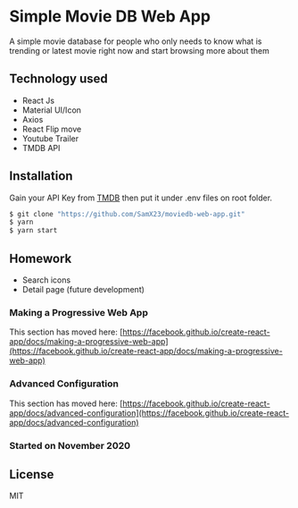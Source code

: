 # Simple Movie DB Web App

A simple movie database for people who only needs to know what is trending or latest movie right now and start browsing more about them

## Technology used

- React Js
- Material UI/Icon
- Axios
- React Flip move
- Youtube Trailer
- TMDB API

## Installation

Gain your API Key from [TMDB](https://www.themoviedb.org/) then put it under .env files on root folder.

```sh
$ git clone "https://github.com/SamX23/moviedb-web-app.git"
$ yarn
$ yarn start
```

## Homework

- Search icons
- Detail page (future development)

### Making a Progressive Web App

This section has moved here: [https://facebook.github.io/create-react-app/docs/making-a-progressive-web-app](https://facebook.github.io/create-react-app/docs/making-a-progressive-web-app)

### Advanced Configuration

This section has moved here: [https://facebook.github.io/create-react-app/docs/advanced-configuration](https://facebook.github.io/create-react-app/docs/advanced-configuration)

### Started on November 2020

## License

MIT

<!-- firebase deploy --only hosting:simple-moviedb -->

